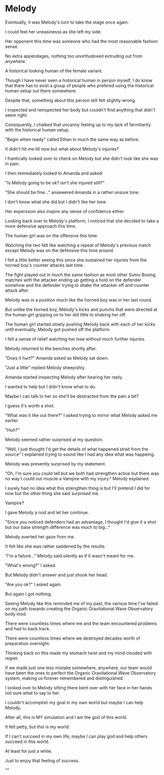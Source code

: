 # Melody

Eventually, it was Melody's turn to take the stage once again.

I could feel her uneasinesss as she left my side.

Her opponent this time was someone who had the most reasonable fashion sense. 

No extra appendages, nothing too unorthodoxed extruding out from anywhere.

A historical looking human of the female variant. 

Though I have never seen a historical human in person myself, I do know that there has to exist a group of people who prefered using the historical human setup out there somewhere. 

Despite that, something about this person still felt slightly wrong. 

I inspected and reinspected her body but couldn't find anything that didn't seem right. 

Consiquently, I chalked that uncanny feeling up to my lack of farmiliarity with the historical human setup.

"Begin when ready" called Ethan in much the same way as before.

It didn't hit me till now but what about Melody's injuries?

I frantically looked over to check on Melody but she didn't look like she was in pain.

I then immediately looked to Amanda and asked:

"Is Melody going to be ok? isn't she injured still?"

"She should be fine..." ansewered Amanda in a rather unsure tone.

I don't know what she did but I didn't like her tone.

Her experssion also inspire any sense of confidence either. 

Looking back over to Melody's platform, I noticed that she decided to take a more defensive approach this time.

The human girl was on the offensive this time. 

Watching the two felt like watching a repeat of Melody's previous match except Melody was on the defensive this time around.

I felt a little better seeing this since she sustained her injuries from the horned boy's counter attacks last time.

The fight played out in much the same fashion as most other Sumo Boxing matches with the attacker ending up getting a hold on the defender somehow and the defender trying to shake the attacker off and counter attack after.

Melody was in a position much like the horned boy was in her last round.

But unlike the horned boy, Melody's kicks and punchs that were directed at the human girl gripping on to her did little to shaking her off.

The human girl started slowly pushing Melody back with each of her kicks until eventually, Melody got pushed off the platform.

I felt a sense of relief watching her lose without much further injuries.

Melody returned to the benches shortly after.

"Does it hurt?" Amanda asked as Melody sat down.

"Just a little" replied Melody sheepishly.

Amanda started inspecting Melody after hearing her reply.

I wanted to help but I didn't know what to do.

Maybe I can talk to her so she'll be destracted from the pain a bit?

I guess it's worth a shot. 

"What was it like out there?" I asked trying to mirror what Melody asked me earlier.

"Huh?"

Melody seemed rather surprised at my question.

"Well, I just thought I'd get the details of what happened strait from the source" I explained trying to sound like I had any idea what was happeing.

Melody was presently surprised by my statement. 

"Oh, I'm sure you could tell but we both had strengthen active but there was no way I could out muscle a Vampire with my injury." Melody explained. 

I surely had no idea what this strengthen thing is but I'll pretend I did for now but the other thing she said surprised me.

Vampire?

I gave Melody a nod and let her continue.

"Since you noticed defenders had an advantage, I thought I'd give it a shot but our base strength difference was much to big..."

Melody averted her gaze from me.

It felt like she was rather saddened by the results.

"I'm a failure..." Melody said silently as if it wasn't meant for me.

"What's wrong?" I asked.

But Melody didn't answer and just shook her head.

"Are you ok?" I asked again.

But again I got nothing. 

Seeing Melody like this reminded me of my past, the various time I've failed on my path towards creating the Organic Gravitational Wave Observatory body mod. 

There were countless times where me and the team encountered problems and had to back track.

There were countless times where we destroyed decades worth of preparation overnight. 

Thinking back on this made my stomach twist and my mind clouded with regret.

If we made just one less mistake somewhere, anywhere, our team would have been the ones to perfect the Organic Gravitational Wave Observatory system, making us forever remembered and distinguished. 

I looked over to Melody sitting there bent over with her face in her hands not sure what to say to her.

I couldn't accomplish my goal in my own world but maybe I can help Melody. 

After all, this is MY simulation and I am the god of this world.

It felt petty, but this is my world. 

If I can't succeed in my own life, maybe I can play god and help others succeed in this world.

At least for just a while. 

Just to enjoy that feeling of success.

""
